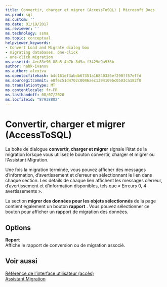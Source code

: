 ```yaml
---
title: Convertir, charger et migrer (AccessToSQL) | Microsoft Docs
ms.prod: sql
ms.custom: ''
ms.date: 01/19/2017
ms.reviewer: ''
ms.technology: ssma
ms.topic: conceptual
helpviewer_keywords:
- Convert Load and Migrate dialog box
- migrating databases, one-click
- one-click migration
ms.assetid: 4ec83e96-88a5-4b7b-8d5a-f3429d9a936b
author: nahk-ivanov
ms.author: alexiva
ms.openlocfilehash: b4c161ef3abdb67351a16840336ef290ff57effd
ms.sourcegitcommit: e8f6c51d4702c0046aec1394109bc0503ca182f0
ms.translationtype: MT
ms.contentlocale: fr-FR
ms.lasthandoff: 08/07/2020
ms.locfileid: "87938802"
---
```

# <a name="convert-load-and-migrate-accesstosql"></a>Convertir, charger et migrer (AccessToSQL)

La boîte de dialogue **convertir, charger et migrer** signale l’état de la migration lorsque vous utilisez le bouton convertir, charger et migrer ou l’Assistant Migration.  
  
Une fois la migration terminée, vous pouvez afficher des messages d’information, d’avertissement et d’erreur en sélectionnant le lien dans chaque section. Les détails de chaque lien affichent les messages d’erreur, d’avertissement et d’information disponibles, tels que « Erreurs 0, 4 avertissements ».  
  
La section **migrer des données pour les objets sélectionnés** de la page contient également un bouton **rapport** . Vous pouvez sélectionner ce bouton pour afficher un rapport de migration des données.  
  
## <a name="options"></a>Options

**Report**  
Affiche le rapport de conversion ou de migration associé.  
  
## <a name="see-also"></a>Voir aussi

[Référence de l’interface utilisateur (accès)](https://msdn.microsoft.com/af24c303-4a41-449b-9c86-d6558a97e839)  
[Assistant Migration](migration-wizard-accesstosql.md)  
  
